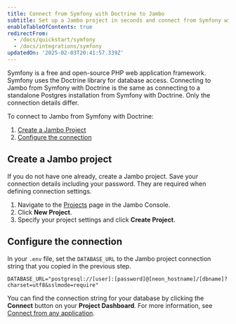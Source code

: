 ```yaml
---
title: Connect from Symfony with Doctrine to Jambo
subtitle: Set up a Jambo project in seconds and connect from Symfony with Doctrine
enableTableOfContents: true
redirectFrom:
  - /docs/quickstart/symfony
  - /docs/integrations/symfony
updatedOn: '2025-02-03T20:41:57.339Z'
---
```


Symfony is a free and open-source PHP web application framework. Symfony uses the Doctrine library for database access. Connecting to Jambo from Symfony with Doctrine is the same as connecting to a standalone Postgres installation from Symfony with Doctrine. Only the connection details differ.

To connect to Jambo from Symfony with Doctrine:

1. [Create a Jambo Project](#create-a-neon-project)
2. [Configure the connection](#configure-the-connection)

## Create a Jambo project

If you do not have one already, create a Jambo project. Save your connection details including your password. They are required when defining connection settings.

1. Navigate to the [Projects](https://console.neon.tech/app/projects) page in the Jambo Console.
2. Click **New Project**.
3. Specify your project settings and click **Create Project**.

## Configure the connection

In your `.env` file, set the `DATABASE_URL` to the Jambo project connection string that you copied in the previous step.

```shell
DATABASE_URL="postgresql://[user]:[password]@[neon_hostname]/[dbname]?charset=utf8&sslmode=require"
```

You can find the connection string for your database by clicking the **Connect** button on your **Project Dashboard**. For more information, see [Connect from any application](/docs/connect/connect-from-any-app).

<NeedHelp/>
